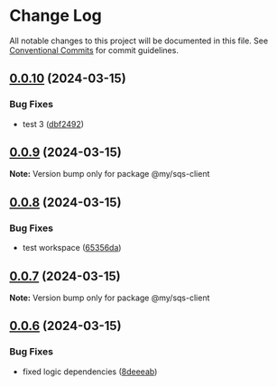 # Change Log

All notable changes to this project will be documented in this file.
See [Conventional Commits](https://conventionalcommits.org) for commit guidelines.

## [0.0.10](https://github.com/Iustin-Burlacu/monorepo-aws-lambda-lerna/compare/v0.0.9...v0.0.10) (2024-03-15)


### Bug Fixes

* test 3 ([dbf2492](https://github.com/Iustin-Burlacu/monorepo-aws-lambda-lerna/commit/dbf2492d93ae8cdae62c39a033c7d6742ec97f54))





## [0.0.9](https://github.com/Iustin-Burlacu/monorepo-aws-lambda-lerna/compare/v0.0.8...v0.0.9) (2024-03-15)

**Note:** Version bump only for package @my/sqs-client





## [0.0.8](https://github.com/Iustin-Burlacu/monorepo-aws-lambda-lerna/compare/v0.0.7...v0.0.8) (2024-03-15)


### Bug Fixes

* test workspace ([65356da](https://github.com/Iustin-Burlacu/monorepo-aws-lambda-lerna/commit/65356da7e75e4799e16097749a9328b1100714a8))





## [0.0.7](https://github.com/Iustin-Burlacu/monorepo-aws-lambda-lerna/compare/v0.0.6...v0.0.7) (2024-03-15)

**Note:** Version bump only for package @my/sqs-client





## [0.0.6](https://github.com/Iustin-Burlacu/monorepo-aws-lambda-lerna/compare/v0.0.5...v0.0.6) (2024-03-15)


### Bug Fixes

* fixed logic dependencies ([8deeeab](https://github.com/Iustin-Burlacu/monorepo-aws-lambda-lerna/commit/8deeeab358a041f052e0111493de1f238e7b9979))
